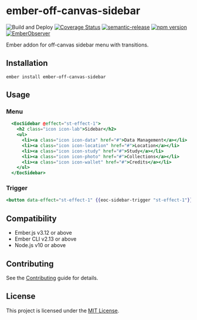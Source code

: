 ember-off-canvas-sidebar
==============================================================================

![Build and Deploy](https://github.com/rajasegar/ember-addon-template/workflows/Build%20and%20Deploy/badge.svg)
[![Coverage Status](https://coveralls.io/repos/github/rajasegar/ember-addon-template/badge.svg?branch=master)](https://coveralls.io/github/rajasegar/ember-addon-template?branch=master)
[![semantic-release](https://img.shields.io/badge/%20%20%F0%9F%93%A6%F0%9F%9A%80-semantic--release-e10079.svg)](https://github.com/semantic-release/semantic-release)
[![npm version](http://img.shields.io/npm/v/ember-addon-template.svg?style=flat)](https://npmjs.org/package/ember-addon-template "View this project on npm")
[![EmberObserver](http://emberobserver.com/badges/ember-addon-template.svg?branch=master)](http://emberobserver.com/addons/ember-addon-template)


Ember addon for off-canvas sidebar menu with transitions.



Installation
------------------------------------------------------------------------------

```
ember install ember-off-canvas-sidebar
```


Usage
------------------------------------------------------------------------------

### Menu
```hbs
  <EocSidebar @effect="st-effect-1">
    <h2 class="icon icon-lab">Sidebar</h2>
    <ul>
      <li><a class="icon icon-data" href="#">Data Management</a></li>
      <li><a class="icon icon-location" href="#">Location</a></li>
      <li><a class="icon icon-study" href="#">Study</a></li>
      <li><a class="icon icon-photo" href="#">Collections</a></li>
      <li><a class="icon icon-wallet" href="#">Credits</a></li>
    </ul>
  </EocSidebar>
```

### Trigger
```hbs
<button data-effect="st-effect-1" {{eoc-sidebar-trigger "st-effect-1"}}>Slide in on top</button>
```

Compatibility
------------------------------------------------------------------------------

* Ember.js v3.12 or above
* Ember CLI v2.13 or above
* Node.js v10 or above

Contributing
------------------------------------------------------------------------------

See the [Contributing](CONTRIBUTING.md) guide for details.


License
------------------------------------------------------------------------------

This project is licensed under the [MIT License](LICENSE.md).
